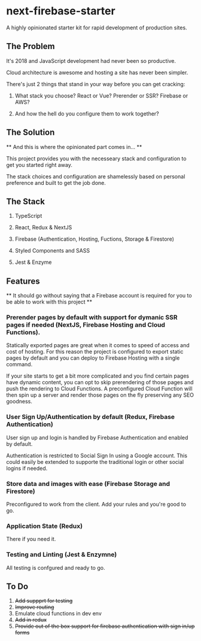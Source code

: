 # next-firebase-starter

A highly opinionated starter kit for rapid development of production sites.

## The Problem

It's 2018 and JavaScript development had never been so productive.

Cloud architecture is awesome and hosting a site has never been simpler.

There's just 2 things that stand in your way before you can get cracking:

1) What stack you choose? React or Vue? Prerender or SSR? Firebase or AWS?

2) And how the hell do you configure them to work together?

## The Solution

** And this is where the opinionated part comes in... **

This project provides you with the necesseary stack and configuration to get you started right away.

The stack choices and configuration are shamelessly based on personal preference and built to get the job done.

## The Stack

1) TypeScript

2) React, Redux & NextJS

3) Firebase (Authentication, Hosting, Fuctions, Storage & Firestore)

4) Styled Components and SASS

5) Jest & Enzyme

## Features

** It should go without saying that a Firebase account is required for you to be able to work with this project **

### Prerender pages by default with support for dymanic SSR pages if needed (NextJS, Firebase Hosting and Cloud Functions).

Statically exported pages are great when it comes to speed of access and cost of hosting. For this reason the project is configured to export static pages by default and you can deploy to Firebase Hosting with a single command.

If your site starts to get a bit more complicated and you find certain pages have dynamic content, you can opt to skip prerendering of those pages and push the rendering to Cloud Functions. A preconfigured Cloud Function will then spin up a server and render those pages on the fly preserving any SEO goodness.

### User Sign Up/Authentication by default (Redux, Firebase Authentication)

User sign up and login is handled by Firebase Authentication and enabled by default.

Authentication is restricted to Social Sign In using a Google account. This could easily be extended to supporte the traditional login or other social logins if needed.

### Store data and images with ease (Firebase Storage and Firestore)

Preconfigured to work from the client. Add your rules and you're good to go.

### Application State (Redux)

There if you need it.

### Testing and Linting (Jest & Enzymne)

All testing is confgured and ready to go.

## To Do

1) ~~Add suppprt for testing~~
2) ~~Improve routing~~
3) Emulate cloud functions in dev env
4) ~~Add in redux~~
5) ~~Provide out of the box support for firebase authentication with sign in/up forms~~

